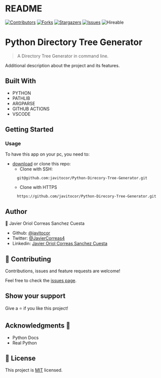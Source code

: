# README
<!--
This README would normally document whatever steps are necessary to get the
application up and running.

Things you may want to c<!--
*** Thanks for checking out this README Template. If you have a suggestion that would
*** make this better, please fork the repo and create a pull request or simply open
*** an issue with the tag "enhancement".
*** Thanks again! Now go create something AMAZING! :D
-->

<!-- PROJECT SHIELDS -->
<!--
*** I'm using markdown "reference style" links for readability.
*** Reference links are enclosed in brackets [ ] instead of parentheses ( ).
*** See the bottom of this document for the declaration of the reference variables
*** for contributors-url, forks-url, etc. This is an optional, concise syntax you may use.
*** https://www.markdownguide.org/basic-syntax/#reference-style-links
-->
[![Contributors][contributors-shield]][contributors-url] 
[![Forks][forks-shield]][forks-url] 
[![Stargazers][stars-shield]][stars-url] 
[![Issues][issues-shield]][issues-url] 
![Hireable](https://cdn.rawgit.com/hiendv/hireable/master/styles/default/yes.svg) 

# Python Directory Tree Generator

>  A Directory Tree Generator in command line. 

Additional description about the project and its features.

## Built With

- PYTHON
- PATHLIB
- ARGPARSE
- GITHUB ACTIONS
- VSCODE

## Getting Started
### Usage
To have this app on your pc, you need to:
* [download](https://github.com/javitocor/Python-Direcory-Tree-Generator/archive/development.zip) or clone this repo:
  - Clone with SSH:
  ```
    git@github.com:javitocor/Python-Direcory-Tree-Generator.git
  ```
  - Clone with HTTPS
  ```
    https://github.com/javitocor/Python-Direcory-Tree-Generator.git
  ```

## Author

👤 Javier Oriol Correas Sanchez Cuesta 
- Github: [@javitocor](https://github.com/javitocor) 
- Twitter: [@JavierCorreas4](https://twitter.com/JavierCorreas4) 
- Linkedin: [Javier Oriol Correas Sanchez Cuesta](https://www.linkedin.com/in/javier-correas-sanchez-cuesta-15289482/) 

## 🤝 Contributing

Contributions, issues and feature requests are welcome!

Feel free to check the [issues page](https://github.com/javitocor/Python-Direcory-Tree-Generator/issues).

## Show your support

Give a ⭐️ if you like this project!

## Acknowledgments 🚀

- Python Docs
- Real Python

## 📝 License

This project is [MIT](lic.url) licensed.

<!-- MARKDOWN LINKS & IMAGES -->
<!-- https://www.markdownguide.org/basic-syntax/#reference-style-links -->
[contributors-shield]: https://img.shields.io/github/contributors/javitocor/Python-Direcory-Tree-Generator.svg?style=flat-square
[contributors-url]: https://github.com/javitocor/Python-Direcory-Tree-Generator/graphs/contributors
[forks-shield]: https://img.shields.io/github/forks/javitocor/Python-Direcory-Tree-Generator.svg?style=flat-square
[forks-url]: https://github.com/javitocor/Python-Direcory-Tree-Generator/network/members
[stars-shield]: https://img.shields.io/github/stars/javitocor/Python-Direcory-Tree-Generator.svg?style=flat-square
[stars-url]: https://github.com/javitocor/Python-Direcory-Tree-Generator/stargazers
[issues-shield]: https://img.shields.io/github/issues/javitocor/Python-Direcory-Tree-Generator.svg?style=flat-square
[issues-url]: https://github.com/javitocor/Python-Direcory-Tree-Generator/issuesover:
